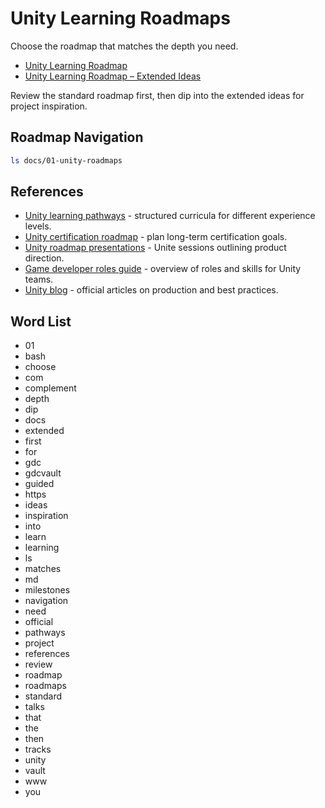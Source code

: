# Unity Learning Roadmaps

Choose the roadmap that matches the depth you need.

- [Unity Learning Roadmap](learning-roadmap.md)
- [Unity Learning Roadmap – Extended Ideas](learning-roadmap-extended.md)

Review the standard roadmap first, then dip into the extended ideas for project inspiration.

## Roadmap Navigation
```bash
ls docs/01-unity-roadmaps
```






## References
- [Unity learning pathways](https://learn.unity.com/pathways) - structured curricula for different experience levels.
- [Unity certification roadmap](https://unity.com/products/unity-certification) - plan long-term certification goals.
- [Unity roadmap presentations](https://www.youtube.com/playlist?list=PLX2vGYjWbI0SDfFVGHjnoYzo-L6C8dC1L) - Unite sessions outlining product direction.
- [Game developer roles guide](https://unity.com/how-to/game-developer-roles) - overview of roles and skills for Unity teams.
- [Unity blog](https://blog.unity.com/) - official articles on production and best practices.
## Word List
- 01
- bash
- choose
- com
- complement
- depth
- dip
- docs
- extended
- first
- for
- gdc
- gdcvault
- guided
- https
- ideas
- inspiration
- into
- learn
- learning
- ls
- matches
- md
- milestones
- navigation
- need
- official
- pathways
- project
- references
- review
- roadmap
- roadmaps
- standard
- talks
- that
- the
- then
- tracks
- unity
- vault
- www
- you
